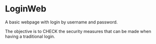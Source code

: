# LoginWeb
A basic webpage with login by username and password.

The objective is to CHECK the security measures that can be made when having a traditional login.
